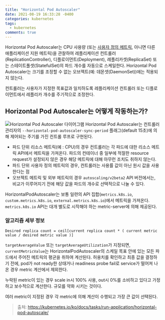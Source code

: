 ```yaml
---
title: "Horizontal Pod Autoscaler"
date: 2021-08-19 16:33:28 -0400
categories: kubernetes
tags:
  - kubernetes
comments: true
---
```


Horizontal Pod Autoscaler는 CPU 사용량 (또는 [사용자 정의 메트릭](https://git.k8s.io/community/contributors/design-proposals/instrumentation/custom-metrics-api.md), 아니면 다른 애플리케이션 지원 메트릭)을 관찰하여 레플리케이션 컨트롤러(ReplicationController), 디플로이먼트(Deployment), 레플리카셋(ReplicaSet) 또는 스테이트풀셋(StatefulSet)의 파드 개수를 자동으로 스케일한다. Horizontal Pod Autoscaler는 크기를 조정할 수 없는 오브젝트(예: 데몬셋(DaemonSet))에는 적용되지 않는다.

컨트롤러는 사용자가 지정한 목표값과 일치하도록 레플리케이션 컨트롤러 또는 디플로이먼트에서 레플리카 개수를 주기적으로 조정한다.

## Horizontal Pod Autoscaler는 어떻게 작동하는가?
![Horizontal Pod Autoscaler 다이어그램](https://d33wubrfki0l68.cloudfront.net/4fe1ef7265a93f5f564bd3fbb0269ebd10b73b4e/1775d/images/docs/horizontal-pod-autoscaler.svg)
Horizontal Pod Autoscaler는 컨트롤러 관리자의 `--horizontal-pod-autoscaler-sync-period` 플래그(default 15초)에 의해 제어되는 주기를 가진 컨트롤 루프로 구현된다.
- 파드 단위 리소스 메트릭(예 : CPU)의 경우 컨트롤러는 각 파드에 대한 리소스 메트릭 API에서 메트릭을 가져온다. 파드의 컨테이너 중 일부에 적절한 resource request가 설정되지 않은 경우 해당 메트릭에 대해 아무런 조치도 취하지 않는다.
- 파드 단위 사용자 정의 메트릭의 경우, 컨트롤러는 사용률 값이 아닌 원시 값을 사용한다는 점
- 오브젝트 메트릭 및 외부 메트릭의 경우 `autoscaling/v2beta2` API 버전에서는, 비교가 이루어지기 전에 해당 값을 파드의 개수로 선택적으로 나눌 수 있다.

HorizontalPodAutoscaler는 보통 일련의 API 집합(`metrics.k8s.io`, `custom.metrics.k8s.io`, `external.metrics.k8s.io`)에서 메트릭을 가져온다. `metrics.k8s.io` API는 대개 별도로 시작해야 하는 metric-server에 의해 제공된다.

### 알고리즘 세부 정보
```
Desired replica count = ceil[current replica count * ( current metric value / desired metric value )]
```
`targetAverageValue` 또는 `targetAverageUtilization`가 지정되면, `currentMetricValue`는 HorizontalPodAutoscaler의 스케일 목표 안에 있는 모든 파드에서 주어진 메트릭의 평균을 취하여 계산된다. 허용치를 확인하고 최종 값을 결정하기 전에, pod가 not ready한 상태거나 readiness probe fail로 service가 떨어져 나온 경우 metric 계산에서 제외한다.

 누락된 metric이 있는 경우 scale in시 100% 사용, out시 0%를 소비하고 있다고 가정하고 보수적으로 계산한다. 규모를 약화 시키는 것이다.

 여러 metric이 지정된 경우 각 metric에 의해 계산이 수행되고 가장 큰 값이 선택된다.


> 출처: https://kubernetes.io/ko/docs/tasks/run-application/horizontal-pod-autoscale/

